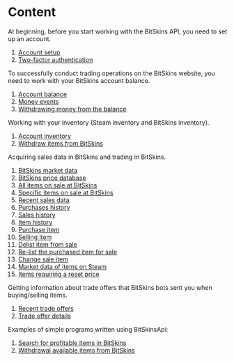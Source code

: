 # Content

At beginning, before you start working with the BitSkins API, you need to set up an account.

1. [Account setup](https://github.com/Captious99/BitSkinsApi/blob/master/docs/eng/account/account_setup.md)
2. [Two-factor authentication](https://github.com/Captious99/BitSkinsApi/blob/master/docs/eng/account/two_factor_authentication.md)

To successfully conduct trading operations on the BitSkins website, you need to work with your BitSkins account balance.

1. [Account balance](https://github.com/Captious99/BitSkinsApi/blob/master/docs/eng/balance/account_balance.md)
2. [Money events](https://github.com/Captious99/BitSkinsApi/blob/master/docs/eng/balance/money_events.md)
3. [Withdrawing money from the balance](https://github.com/Captious99/BitSkinsApi/blob/master/docs/eng/balance/withdraw_money.md)

Working with your inventory (Steam inventory and BitSkins inventory).
1. [Account inventory](https://github.com/Captious99/BitSkinsApi/blob/master/docs/eng/inventory/account_inventory.md)
2. [Withdraw items from BitSkins](https://github.com/Captious99/BitSkinsApi/blob/master/docs/eng/inventory/withdraw_item.md)

Acquiring sales data in BitSkins and trading in BitSkins.
1. [BitSkins market data](https://github.com/Captious99/BitSkinsApi/blob/master/docs/eng/market/market_data.md)
2. [BitSkins price database](https://github.com/Captious99/BitSkinsApi/blob/master/docs/eng/market/price_database.md)
3. [All items on sale at BitSkins](https://github.com/Captious99/BitSkinsApi/blob/master/docs/eng/market/inventory_on_sale.md)
4. [Specific items on sale at BitSkins](https://github.com/Captious99/BitSkinsApi/blob/master/docs/eng/market/specific_items_on_sale.md)
5. [Recent sales data](https://github.com/Captious99/BitSkinsApi/blob/master/docs/eng/market/recent_sale.md)
6. [Purchases history](https://github.com/Captious99/BitSkinsApi/blob/master/docs/eng/market/buy_history.md)
7. [Sales history](https://github.com/Captious99/BitSkinsApi/blob/master/docs/eng/market/sell_history.md)
8. [Item history](https://github.com/Captious99/BitSkinsApi/blob/master/docs/eng/market/item_history.md)
9. [Purchase item](https://github.com/Captious99/BitSkinsApi/blob/master/docs/eng/market/buy_item.md)
10. [Selling item](https://github.com/Captious99/BitSkinsApi/blob/master/docs/eng/market/sell_item.md)
11. [Delist item from sale](https://github.com/Captious99/BitSkinsApi/blob/master/docs/eng/market/delist_item.md)
12. [Re-list the purchased item for sale](https://github.com/Captious99/BitSkinsApi/blob/master/docs/eng/market/relist_item.md)
13. [Change sale item](https://github.com/Captious99/BitSkinsApi/blob/master/docs/eng/market/modify_sale.md)
14. [Market data of items on Steam](https://github.com/Captious99/BitSkinsApi/blob/master/docs/eng/market/steam_price_data.md)
15. [Items requiring a reset price](https://github.com/Captious99/BitSkinsApi/blob/master/docs/eng/market/reset_price_items.md)

Getting information about trade offers that BitSkins bots sent you when buying/selling items.
1. [Recent trade offers](https://github.com/Captious99/BitSkinsApi/blob/master/docs/eng/trade/recent_trade_offers.md)
2. [Trade offer details](https://github.com/Captious99/BitSkinsApi/blob/master/docs/eng/trade/trade_details.md)

Examples of simple programs written using BitSkinsApi:
1. [Search for profitable items in BitSkins](https://github.com/Captious99/BitSkinsApi/blob/master/docs/eng/code_examples/find_profitable_items.md)
2. [Withdrawal available items from BitSkins](https://github.com/Captious99/BitSkinsApi/blob/master/docs/eng/code_examples/withdraw_available_items.md)